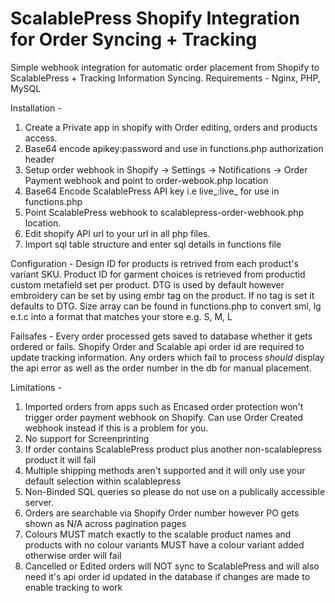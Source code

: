 # ScalablePress Shopify Integration for Order Syncing + Tracking
Simple webhook integration for automatic order placement from Shopify to ScalablePress + Tracking Information Syncing.
Requirements - Nginx, PHP, MySQL

Installation - 
1. Create a Private app in shopify with Order editing, orders and products access. 
2. Base64 encode apikey:password and use in functions.php authorization header
3. Setup order webhook in Shopify -> Settings -> Notifications -> Order Payment webhook and point to order-webook.php location
4. Base64 Encode ScalablePress API key i.e live_:live_ for use in functions.php
5. Point ScalablePress webhook to scalablepress-order-webhook.php location.
6. Edit shopify API url to your url in all php files.
7. Import sql table structure and enter sql details in functions file

Configuration - 
Design ID for products is retrived from each product's variant SKU. 
Product ID for garment choices is retrieved from productid custom metafield set per product. 
DTG is used by default however embroidery can be set by using embr tag on the product. If no tag is set it defaults to DTG.
Size array can be found in functions.php to convert sml, lg e.t.c into a format that matches your store e.g. S, M, L

Failsafes - 
Every order processed gets saved to database whether it gets ordered or fails. Shopify Order and Scalable api order id are required to update tracking information.
Any orders which fail to process *should* display the api error as well as the order number in the db for manual placement.

Limitations - 
1. Imported orders from apps such as Encased order protection won't trigger order payment webhook on Shopify. Can use Order Created webhook instead if this is a problem for you.
2. No support for Screenprinting
3. If order contains ScalablePress product plus another non-scalablepress product it will fail
4. Multiple shipping methods aren't supported and it will only use your default selection within scalablepress
5. Non-Binded SQL queries so please do not use on a publically accessible server.
6. Orders are searchable via Shopify Order number however PO gets shown as N/A across pagination pages
7. Colours MUST match exactly to the scalable product names and products with no colour variants MUST have a colour variant added otherwise order will fail
8. Cancelled or Edited orders will NOT sync to ScalablePress and will also need it's api order id updated in the database if changes are made to enable tracking to work
